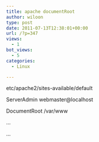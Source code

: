 ```yaml
---
title: apache documentRoot
author: wiloon
type: post
date: 2011-07-13T12:38:01+00:00
url: /?p=347
views:
  - 1
bot_views:
  - 5
categories:
  - Linux

---
```

etc/apache2/sites-available/default

ServerAdmin webmaster@localhost

DocumentRoot /var/www
  
&#8230;
  
&#8230;